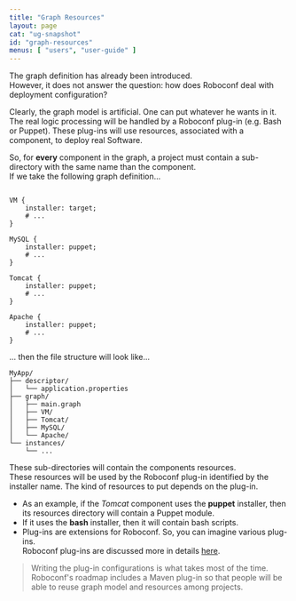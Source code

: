 ```yaml
---
title: "Graph Resources"
layout: page
cat: "ug-snapshot"
id: "graph-resources"
menus: [ "users", "user-guide" ]
---
```


The graph definition has already been introduced.  
However, it does not answer the question: how does Roboconf deal with deployment configuration?

Clearly, the graph model is artificial. One can put whatever he wants in it.  
The real logic processing will be handled by a Roboconf plug-in (e.g. Bash or Puppet). These plug-ins will
use resources, associated with a component, to deploy real Software.

So, for **every** component in the graph, a project must contain a sub-directory with the same name than the component.  
If we take the following graph definition...

<pre><code class="language-roboconf">
VM {
	installer: target;
	# ...
}

MySQL {
	installer: puppet;
	# ...
}

Tomcat {
	installer: puppet;
	# ...
}

Apache {
	installer: puppet;
	# ...
}
</code></pre>

... then the file structure will look like...

	MyApp/
	├── descriptor/
	│   └── application.properties
	├── graph/
	│   ├── main.graph
	│   ├── VM/
	│   ├── Tomcat/
	│   ├── MySQL/
	│   └── Apache/
	└── instances/
    	└── ...

These sub-directories will contain the components resources.  
These resources will be used by the Roboconf plug-in identified by the installer name.
The kind of resources to put depends on the plug-in.

* As an example, if the *Tomcat* component uses the **puppet** installer, then its resources directory
will contain a Puppet module.
* If it uses the **bash** installer, then it will contain bash scripts.
* Plug-ins are extensions for Roboconf. So, you can imagine various plug-ins.  
Roboconf plug-ins are discussed more in details [here](about-plugins.html).

> Writing the plug-in configurations is what takes most of the time.  
> Roboconf's roadmap includes a Maven plug-in so that people will be able to reuse graph model and resources
> among projects.
